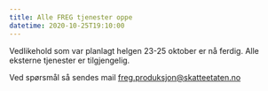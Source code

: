 ```yaml
---
title: Alle FREG tjenester oppe
datetime: 2020-10-25T19:10:00
---
```

Vedlikehold som var planlagt helgen 23-25 oktober er nå ferdig. Alle eksterne tjenester er tilgjengelig.

Ved spørsmål så sendes mail freg.produksjon@skatteetaten.no
